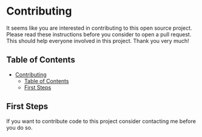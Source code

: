 # Contributing

It seems like you are interested in contributing to this open source project. Please read these instructions before you consider to open a pull request. This should help everyone involved in this project. Thank you very much!

## Table of Contents

- [Contributing](#contributing)
  - [Table of Contents](#table-of-contents)
  - [First Steps](#first-steps)

## First Steps

If you want to contribute code to this project consider contacting me before you do so.
